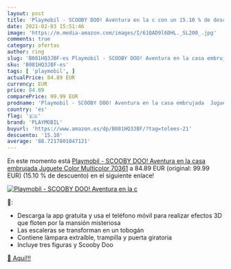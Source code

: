 ```yaml
---
layout: post
title: 'Playmobil - SCOOBY DOO! Aventura en la c con un 15.10 % de descuento'
date: 2021-02-03 15:51:46
image: 'https://m.media-amazon.com/images/I/61QAD9l6DHL._SL200_.jpg'
comments: true
category: ofertas
author: ring
slug: 'B081HQ3JBF-es Playmobil - SCOOBY DOO! Aventura en la casa embrujada...'
sku: 'B081HQ3JBF-es'
tags: [ 'playmobil', ]
actualPrice: 84.89 EUR
currency: EUR
price: 84.89
comparePrice: 99.99 EUR
prodname: 'Playmobil - SCOOBY DOO! Aventura en la casa embrujada  Juguete  Color Multicolor  70361'
country: 'es'
flag: '🇪🇸'
brand: 'PLAYMOBIL'
buyurl: 'https://www.amazon.es/dp/B081HQ3JBF/?tag=tolees-21'
descuento: '15.10'
average: '88.7217801047121'
---
```


En este momento está [Playmobil - SCOOBY DOO! Aventura en la casa embrujada  Juguete  Color Multicolor  70361](https://www.amazon.es/dp/B081HQ3JBF/?tag=tolees-21) a 84.89 EUR (original: 99.99 EUR) (15.10 %  de descuento) en el siguiente enlace!

[![Playmobil - SCOOBY DOO! Aventura en la c](https://m.media-amazon.com/images/I/61QAD9l6DHL._SL200_.jpg)](https://www.amazon.es/dp/B081HQ3JBF/?tag=tolees-21)

🔎:

- Descarga la app gratuita y usa el teléfono móvil para realizar efectos 3D que floten por la mansión misteriosa
- Las escaleras se transforman en un tobogán
- Contiene lámpara extraíble, trampilla y puerta giratoria
- Incluye tres figuras y Scooby Doo

[🛒 Aquí!!!](https://www.amazon.es/dp/B081HQ3JBF/?tag=tolees-21)
